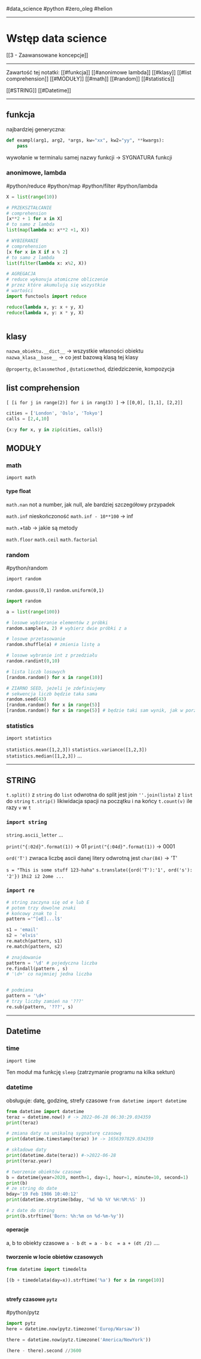 #data_science  #python  #żero_oleg #helion 

----
# Wstęp data science
[[3 - Zaawansowane koncepcje]]


---
Zawartość tej notatki:
[[#funkcja]]
[[#anonimowe lambda]]
[[#klasy]]
[[#list comprehension]]
[[#MODUŁY]]
		[[#math]]
		[[#random]]
		[[#statistics]]
				
[[#STRING]]
[[#Datetime]]


-----
## funkcja
najbardziej generyczna:
```python
def exampl(arg1, arg2, *args, kw="xx", kw2="yy", **kwargs):
	pass
```

wywołanie w terminalu samej nazwy funkcji -> SYGNATURA funkcji

### anonimowe, lambda
#python/reduce  #python/map  #python/filter #python/lambda
```python
X = list(range(10))

# PRZEKSZTAŁCANIE
# comprehension
[x**2 + 1 for x in X]
# to samo z lambda
list(map(lambda x: x**2 +1, X))

# WYBIERANIE
# comprehension
[x for x in X if x % 2]
# to samo z lambda
list(filter(lambda x: x%2, X))

# AGREGACJA
# reduce wykonuja atomiczne obliczenie
# przez które akumulują się wszystkie
# wartości
import functools import reduce

reduce(lambda x, y: x + y, X)
reduce(lambda x, y: x * y, X)



```

## klasy
`nazwa_obiektu.__dict__` -> wszystkie własności obiektu
`nazwa_klasa__base__` -> co jest bazową klasą tej klasy

`@property`, `@classmethod`  , `@staticmethod`, 
dziedziczenie, kompozycja

## list comprehension
`[ [i for j in range(2)] for i in rang(3) ]` -> `[[0,0], [1,1], [2,2]]`

```python
cities = ['London', 'Oslo', 'Tokyo']
calls = [2,4,10]

{x:y for x, y in zip(cities, calls)}
```


## MODUŁY
### math
`import math`

#### type float
`math.nan` not a number, jak null, ale bardziej szczegółowy przypadek 

`math.inf` nieskończoność
`math.inf - 10**100` -> inf

`math.`+tab -> jakie są metody

`math.floor`
`math.ceil`
`math.factorial`


### random
#python/random

`import random`

`random.gauss(0,1)`
`random.uniform(0,1)`

```python
import random

a = list(range(100))

# losowe wybieranie elementów z próbki
random.sample(a, 2) # wybierz dwie próbki z a

# losowe przetasowanie
random.shuffle(a) # zmienia listę a

# losowe wybranie int z przedziału
random.randint(0,10)

# lista liczb losowych
[random.random() for x in range(10)]

# ZIARNO SEED, jeżeli je zdefiniujemy
# sekwencja liczb będzie taka sama
random.seed(43)
[random.random() for x in range(5)]
[random.random() for x in range(5)] # będzie taki sam wynik, jak w porzedniej

```

### statistics
`import statistics`

`statistics.mean([1,2,3])`
`statistics.variance([1,2,3])`
`statistics.median([1,2,3])`
...

-----
## STRING
`t.split()` z `string` do `list`
	odwrotna do split jest join
	`''.join(lista)` z `list` do `string`
`t.strip()` likiwidacja spacji na początku i na końcy
`t.count(v)` ile razy `v` w `t`

### `import string`
`string.ascii_letter`
...

`print("{:02d}".format(1))` -> 01
`print("{:04d}".format(1))` -> 0001

`ord('T')`  zwraca liczbę ascii danej litery
	odwrotną jest `char(84)` -> 'T'

`s = "This is some stuff 123-haha"`
`s.translate({ord('T'):'1', ord('s'): '2'})`
`1hi2 i2 2ome ...`

### `import re`
```python
# string zaczyna się od e lub E 
# potem trzy dowolne znaki 
# końcowy znak to l
pattern ='^[eE]...l$'

s1 = 'email'
s2 = 'elvis'
re.match(pattern, s1)
re.match(pattern, s2)

# znajdowanie
pattern = '\d' # pojedyczna liczba
re.findall(pattern , s)
# '\d+' co najmniej jedna liczba


# podmiana
pattern = '\d+'
# trzy liczby zamień na '???'
re.sub(pattern, '???', s)


```


----
## Datetime
### time
`import time`

Ten moduł ma funkcję `sleep` (zatrzymanie programu na kilka sektun)

### datetime
obsługuje: datę, godzinę, strefy czasowe
`from datetime import datetime`

```python
from datetime import datetime
teraz = datetime.now() # -> 2022-06-28 06:30:29.034359
print(teraz)

# zmiana daty na unikalną sygnaturę czasową
print(datetime.timestamp(teraz) )# -> 1656397829.034359

# składowe daty
print(datetime.date(teraz)) #->2022-06-28
print(teraz.year)

# tworzenie obiektów czasowe 
b = datetime(year=2020, month=1, day=1, hour=1, minute=10, second=1)
print(b)
# ze string do date
bday='19 Feb 1986 10:40:12'
print(datetime.strptime(bday, '%d %b %Y %H:%M:%S' ))

# z date do string
print(b.strftime('Born: %h:%m on %d-%m-%y'))
```


#### operacje
a, b to obiekty czasowe
`a - b`
`dt = a - b`
`c  = a + (dt /2)`
....

#### tworzenie w locie obietów czasowych
```python
from datetime import timedelta

[(b + timedelata(day=x)).strftime('%a') for x in range(10)]



```


#### strefy czasowe `pytz`
#python/pytz

```python
import pytz
here = datetime.now(pytz.timezone('Europ/Warsaw'))

there = datetime.now(pytz.timezone('America/NewYork'))
```

```python
(here - there).second //3600
```



